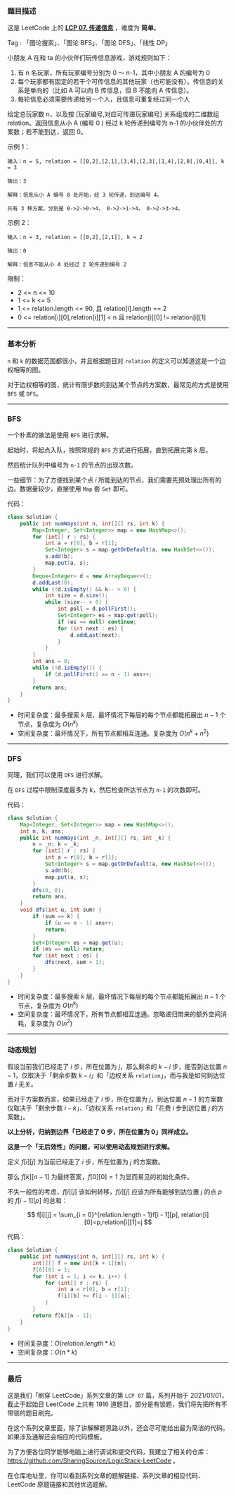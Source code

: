 ### 题目描述

这是 LeetCode 上的 **[LCP 07. 传递信息](https://leetcode-cn.com/problems/chuan-di-xin-xi/solution/gong-shui-san-xie-tu-lun-sou-suo-yu-dong-cyxo/)** ，难度为 **简单**。

Tag : 「图论搜索」、「图论 BFS」、「图论 DFS」、「线性 DP」



小朋友 A 在和 ta 的小伙伴们玩传信息游戏，游戏规则如下：

1. 有 n 名玩家，所有玩家编号分别为 0 ～ n-1，其中小朋友 A 的编号为 0
2. 每个玩家都有固定的若干个可传信息的其他玩家（也可能没有）。传信息的关系是单向的（比如 A 可以向 B 传信息，但 B 不能向 A 传信息）。
3. 每轮信息必须需要传递给另一个人，且信息可重复经过同一个人

给定总玩家数 n，以及按 [玩家编号,对应可传递玩家编号] 关系组成的二维数组 relation。返回信息从小 A (编号 0 ) 经过 k 轮传递到编号为 n-1 的小伙伴处的方案数；若不能到达，返回 0。

示例 1：
```
输入：n = 5, relation = [[0,2],[2,1],[3,4],[2,3],[1,4],[2,0],[0,4]], k = 3

输出：3

解释：信息从小 A 编号 0 处开始，经 3 轮传递，到达编号 4。

共有 3 种方案，分别是 0->2->0->4， 0->2->1->4， 0->2->3->4。
```
示例 2：
```
输入：n = 3, relation = [[0,2],[2,1]], k = 2

输出：0

解释：信息不能从小 A 处经过 2 轮传递到编号 2
```

限制：
* 2 <= n <= 10
* 1 <= k <= 5
* 1 <= relation.length <= 90, 且 relation[i].length == 2
* 0 <= relation[i][0],relation[i][1] < n 且 relation[i][0] != relation[i][1]

---

### 基本分析

`n` 和 `k` 的数据范围都很小，并且根据题目对 `relation` 的定义可以知道这是一个边权相等的图。

对于边权相等的图，统计有限步数的到达某个节点的方案数，最常见的方式是使用 `BFS` 或 `DFS`。

---

### BFS

一个朴素的做法是使用 `BFS` 进行求解。

起始时，将起点入队，按照常规的 `BFS` 方式进行拓展，直到拓展完第 $k$ 层。

然后统计队列中编号为 `n-1` 的节点的出现次数。

一些细节：为了方便找到某个点 $i$ 所能到达的节点，我们需要先预处理出所有的边。数据量较少，直接使用 `Map` 套 `Set` 即可。

代码：
```Java
class Solution {
    public int numWays(int n, int[][] rs, int k) {
        Map<Integer, Set<Integer>> map = new HashMap<>();
        for (int[] r : rs) {
            int a = r[0], b = r[1];
            Set<Integer> s = map.getOrDefault(a, new HashSet<>());
            s.add(b);
            map.put(a, s);
        }
        Deque<Integer> d = new ArrayDeque<>();
        d.addLast(0);
        while (!d.isEmpty() && k-- > 0) {
            int size = d.size();
            while (size-- > 0) {
                int poll = d.pollFirst();
                Set<Integer> es = map.get(poll);
                if (es == null) continue;
                for (int next : es) {
                    d.addLast(next);
                }
            }
        }
        int ans = 0;
        while (!d.isEmpty()) {
            if (d.pollFirst() == n - 1) ans++;
        }
        return ans;
    }
}
```
* 时间复杂度：最多搜索 $k$ 层，最坏情况下每层的每个节点都能拓展出 $n - 1$ 个节点，复杂度为 $O(n^k)$
* 空间复杂度：最坏情况下，所有节点都相互连通。复杂度为 $O(n^k + n^2)$

---

### DFS

同理，我们可以使用 `DFS` 进行求解。

在 `DFS` 过程中限制深度最多为 $k$，然后检查所达节点为 `n-1` 的次数即可。

代码：
```Java
class Solution {
    Map<Integer, Set<Integer>> map = new HashMap<>();
    int n, k, ans;
    public int numWays(int _n, int[][] rs, int _k) {
        n = _n; k = _k;
        for (int[] r : rs) {
            int a = r[0], b = r[1];
            Set<Integer> s = map.getOrDefault(a, new HashSet<>());
            s.add(b);
            map.put(a, s);
        }
        dfs(0, 0);
        return ans;
    }
    void dfs(int u, int sum) {
        if (sum == k) {
            if (u == n - 1) ans++;
            return;
        }
        Set<Integer> es = map.get(u);
        if (es == null) return;
        for (int next : es) {
            dfs(next, sum + 1);
        }
    }
}
```
* 时间复杂度：最多搜索 $k$ 层，最坏情况下每层的每个节点都能拓展出 $n - 1$ 个节点，复杂度为 $O(n^k)$
* 空间复杂度：最坏情况下，所有节点都相互连通。忽略递归带来的额外空间消耗，复杂度为 $O(n^2)$

---

### 动态规划

假设当前我们已经走了 $i$ 步，所在位置为 $j$，那么剩余的 $k - i$ 步，能否到达位置 $n - 1$，仅取决于「剩余步数 $k - i$」和「边权关系 `relation`」，而与我是如何到达位置 $i$ 无关。

而对于方案数而言，如果已经走了 $i$ 步，所在位置为 $j$，到达位置 $n - 1$ 的方案数仅取决于「剩余步数 $i - k$」、「边权关系 `relation`」和「花费 $i$ 步到达位置 $j$ 的方案数」。

**以上分析，归纳到边界「已经走了 $0$ 步，所在位置为 $0$」同样成立。**

**这是一个「无后效性」的问题，可以使用动态规划进行求解。**

定义 $f[i][j]$ 为当前已经走了 $i$ 步，所在位置为 $j$ 的方案数。

那么 $f[k][n - 1]$ 为最终答案，$f[0][0] = 1$ 为显而易见的初始化条件。

不失一般性的考虑，$f[i][j]$ 该如何转移，$f[i][j]$ 应该为所有能够到达位置 $j$ 的点 $p$ 的 $f[i - 1][p]$ 的总和：

$$
f[i][j] = \sum_{i = 0}^{relation.length - 1}f[i - 1][p], relation[i][0]=p,relation[i][1]=j
$$

代码：
```Java
class Solution {
    public int numWays(int n, int[][] rs, int k) {
        int[][] f = new int[k + 1][n];
        f[0][0] = 1;
        for (int i = 1; i <= k; i++) {
            for (int[] r : rs) {
                int a = r[0], b = r[1];
                f[i][b] += f[i - 1][a];
            }
        }
        return f[k][n - 1];
    }
}
```
* 时间复杂度：$O(relation.length * k)$
* 空间复杂度：$O(n * k)$

---

### 最后

这是我们「刷穿 LeetCode」系列文章的第 `LCP 07` 篇，系列开始于 2021/01/01，截止于起始日 LeetCode 上共有 1916 道题目，部分是有锁题，我们将先把所有不带锁的题目刷完。

在这个系列文章里面，除了讲解解题思路以外，还会尽可能给出最为简洁的代码。如果涉及通解还会相应的代码模板。

为了方便各位同学能够电脑上进行调试和提交代码，我建立了相关的仓库：https://github.com/SharingSource/LogicStack-LeetCode 。

在仓库地址里，你可以看到系列文章的题解链接、系列文章的相应代码、LeetCode 原题链接和其他优选题解。

